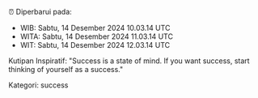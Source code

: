 ⏰ Diperbarui pada:
- WIB: Sabtu, 14 Desember 2024 10.03.14 UTC
- WITA: Sabtu, 14 Desember 2024 11.03.14 UTC
- WIT: Sabtu, 14 Desember 2024 12.03.14 UTC

Kutipan Inspiratif:
"Success is a state of mind. If you want success, start thinking of yourself as a success."


Kategori: success

